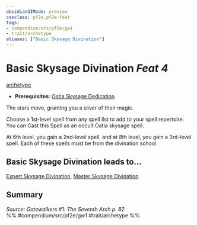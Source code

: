```yaml
---
obsidianUIMode: preview
cssclass: pf2e,pf2e-feat
tags:
- compendium/src/pf2e/gw1
- trait/archetype
aliases: ["Basic Skysage Divination"]
---
```

# Basic Skysage Divination  *Feat 4*  
[archetype](archetype.md "Archetype Feat Trait")  

- **Prerequisites**: [Oatia Skysage Dedication](oatia-skysage-dedication-gw1.md)

The stars move, granting you a sliver of their magic.

Choose a 1st-level spell from any spell list to add to your spell repertoire. You can Cast this Spell as an occult Oatia skysage spell.

At 6th level, you gain a 2nd-level spell, and at 8th level, you gain a 3rd-level spell. Each of these spells must be from the divination school.

## Basic Skysage Divination leads to...

[Expert Skysage Divination](expert-skysage-divination-gw1.md), [Master Skysage Divination](master-skysage-divination-gw1.md)

## Summary

*Source: Gatewalkers #1: The Seventh Arch p. 82*  
%% #compendium/src/pf2e/gw1 #trait/archetype %%